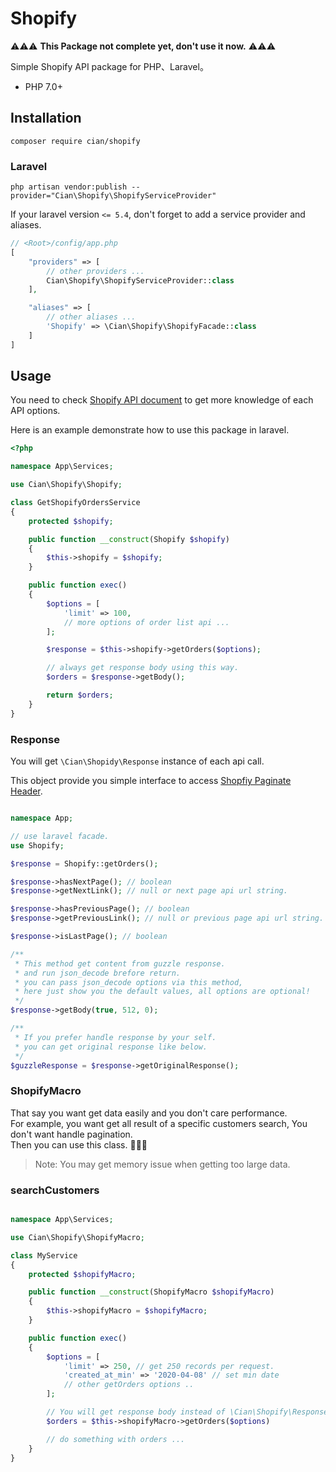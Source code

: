 # Shopify

⚠️⚠️⚠️ **This Package not complete yet, don't use it now.** ⚠️⚠️⚠️

Simple Shopify API package for PHP、Laravel。

- PHP 7.0+

## Installation

```
composer require cian/shopify
```

### Laravel

```shell
php artisan vendor:publish --provider="Cian\Shopify\ShopifyServiceProvider"
```

If your laravel version `<= 5.4`, don't forget to add a service provider and aliases.  

```php
// <Root>/config/app.php
[
    "providers" => [
        // other providers ...
        Cian\Shopify\ShopifyServiceProvider::class
    ],

    "aliases" => [
        // other aliases ...
        'Shopify' => \Cian\Shopify\ShopifyFacade::class
    ]
]
```

## Usage

You need to check [Shopify API document](https://shopify.dev/docs/admin-api/rest/reference/) to get more knowledge of each API options.  

Here is an example demonstrate how to use this package in laravel.  

```php
<?php

namespace App\Services;

use Cian\Shopify\Shopify;

class GetShopifyOrdersService
{
    protected $shopify;

    public function __construct(Shopify $shopify)
    {
        $this->shopify = $shopify;
    }

    public function exec()
    {
        $options = [
            'limit' => 100,
            // more options of order list api ...
        ];

        $response = $this->shopify->getOrders($options);

        // always get response body using this way.
        $orders = $response->getBody();

        return $orders;
    }
}

```

### Response

You will get `\Cian\Shopidy\Response` instance of each api call.  

This object provide you simple interface to access [Shopfiy Paginate Header](https://shopify.dev/tutorials/make-paginated-requests-to-rest-admin-api).

```php

namespace App;

// use laravel facade.
use Shopify;

$response = Shopify::getOrders();

$response->hasNextPage(); // boolean
$response->getNextLink(); // null or next page api url string.

$response->hasPreviousPage(); // boolean
$response->getPreviousLink(); // null or previous page api url string.

$response->isLastPage(); // boolean

/**
 * This method get content from guzzle response.
 * and run json_decode brefore return.
 * you can pass json_decode options via this method,
 * here just show you the default values, all options are optional!
 */
$response->getBody(true, 512, 0);

/**
 * If you prefer handle response by your self.
 * you can get original response like below.
 */
$guzzleResponse = $response->getOriginalResponse();
```

### ShopifyMacro

That say you want get data easily and you don't care performance.  
For example, you want get all result of a specific customers search, You don't want handle pagination.  
Then you can use this class. 🍻🍻🍻  

> Note: You may get memory issue when getting too large data.

### searchCustomers
```php

namespace App\Services;

use Cian\Shopify\ShopifyMacro;

class MyService
{
    protected $shopifyMacro;

    public function __construct(ShopifyMacro $shopifyMacro)
    {
        $this->shopifyMacro = $shopifyMacro;
    }

    public function exec()
    {
        $options = [
            'limit' => 250, // get 250 records per request.
            'created_at_min' => '2020-04-08' // set min date
            // other getOrders options ..
        ];

        // You will get response body instead of \Cian\Shopify\Response instance.
        $orders = $this->shopifyMacro->getOrders($options)

        // do something with orders ...
    }
}
```
